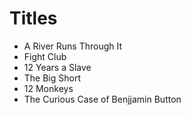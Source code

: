 # Titles

* A River Runs Through It
* Fight Club
* 12 Years a Slave
* The Big Short
* 12 Monkeys
* The Curious Case of Benjjamin Button
